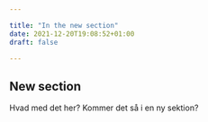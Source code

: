 ```yaml
---

title: "In the new section"
date: 2021-12-20T19:08:52+01:00
draft: false

---
```




## New section

Hvad med det her? Kommer det så i en ny sektion?